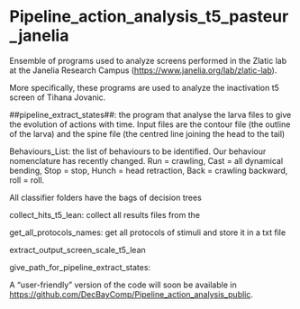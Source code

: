 # Pipeline_action_analysis_t5_pasteur_janelia
Ensemble of programs used to analyze screens performed in the Zlatic lab at the 
Janelia Research Campus (https://www.janelia.org/lab/zlatic-lab). 

More specifically, these programs are used to analyze the inactivation t5 screen of Tihana Jovanic.

##pipeline_extract_states##: the program that analyse the larva files to give the evolution of actions with time.
Input files are the contour file (the outline of the larva) and the spine file (the centred line joining the head to the tail)

Behaviours_List: the list of behaviours to be identified. Our behaviour nomenclature has recently changed. Run = crawling, Cast = all dynamical bending, Stop = stop, Hunch = head retraction, Back  =  crawling backward, roll = roll.

All classifier folders have the bags of decision trees 

collect_hits_t5_lean: collect all results files from the 

get_all_protocols_names: get all protocols of stimuli and store it in a txt file

extract_output_screen_scale_t5_lean

give_path_for_pipeline_extract_states: 

A “user-friendly” version of the code will soon be available in https://github.com/DecBayComp/Pipeline_action_analysis_public. 






